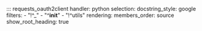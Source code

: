 ::: requests_oauth2client
handler: python
selection:
docstring_style: google
filters:
\- "!^\_"
\- "^__init__"
\- "!^utils"
rendering:
members_order: source
show_root_heading: true
